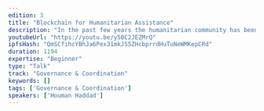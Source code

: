 ```yaml
---
edition: 3
title: "Blockchain for Humanitarian Assistance"
description: "In the past few years the humanitarian community has been increasingly adopting Cash-Based Transfers as the means to provide assistance to beneficiaries. With CBT instead of, for example, receiving in-kind food, beneficiaries receive the means to purchase their own food in the form of pre-paid bank cards, mobile money, vouchers, and bank notes. In order to enable CBT, organizations rely on financial service intermediaries that bring with them costs, risks, reduced beneficiary privacy, accountability concerns, and delays. WFP is piloting an Ethereum based blockchain project called ‘Building Blocks’ to address these issues and reduce duplication and fragmentation in the system by fostering interagency collaboration around a neutral blockchain platform."
youtubeUrl: "https://youtu.be/y50C2JEZMrQ"
ipfsHash: "QmSCfihcYBhJa6Pex31mkJ55ZHcbprrdHuTuNeWMKepCRd"
duration: 1194
expertise: "Beginner"
type: "Talk"
track: "Governance & Coordination"
keywords: []
tags: ['Governance & Coordination']
speakers: ['Houman Haddad']
---
```

